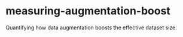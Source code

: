 # measuring-augmentation-boost
Quantifying how data augmentation boosts the effective dataset size. 
